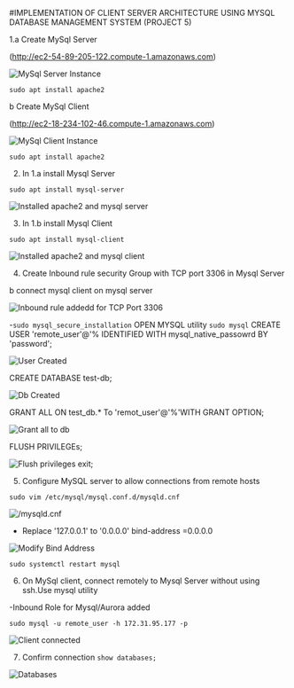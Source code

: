 #IMPLEMENTATION OF CLIENT SERVER ARCHITECTURE USING MYSQL DATABASE MANAGEMENT SYSTEM (PROJECT 5)

1.a Create MySql Server

(http://ec2-54-89-205-122.compute-1.amazonaws.com)

![MySql Server Instance](./Images/msqr.png)

`sudo apt install apache2`

b Create MySql Client

(http://ec2-18-234-102-46.compute-1.amazonaws.com)

![MySql Client Instance](./Images/mclt.png)

`sudo apt install apache2`

2. In 1.a install Mysql Server

`sudo apt install mysql-server`

![Installed apache2 and mysql server](./Images/ms.png)

3. In 1.b install Mysql Client

`sudo apt install mysql-client`

![Installed apache2 and mysql client](./Images/mc.png)

4. Create Inbound rule security Group with TCP port 3306 in Mysql Server

b connect mysql client on mysql server

![Inbound rule addedd for TCP Port 3306](./Images/port.png)

-`sudo mysql_secure_installation`
OPEN MYSQL utility
`sudo mysql`
CREATE USER 'remote_user'@'% IDENTIFIED WITH mysql_native_passowrd BY 'password';

![User Created](./Images/user.png)

CREATE DATABASE test-db;

![Db Created](./Images/db.png)

GRANT ALL ON test_db.* To 'remot_user'@'%'WITH GRANT OPTION;

![Grant all to db](./Images/grant.png)

FLUSH PRIVILEGEs;

![Flush privileges](./Images/flush.png)
exit;

5. Configure MySQL server to allow connections from remote hosts

`sudo vim /etc/mysql/mysql.conf.d/mysqld.cnf`

![/mysqld.cnf](./Images/blocker.png)

- Replace '127.0.0.1' to '0.0.0.0'
bind-address    =0.0.0.0

![Modify Bind Address](./Images/bind.png)

`sudo systemctl restart mysql`

6. On MySql client, connect remotely to Mysql Server without using ssh.Use mysql utility

-Inbound Role for Mysql/Aurora added

`sudo mysql -u remote_user -h 172.31.95.177 -p`

![Client connected](./Images/client.png)

7. Confirm connection
`show databases;`

![Databases](./Images/show.png)
